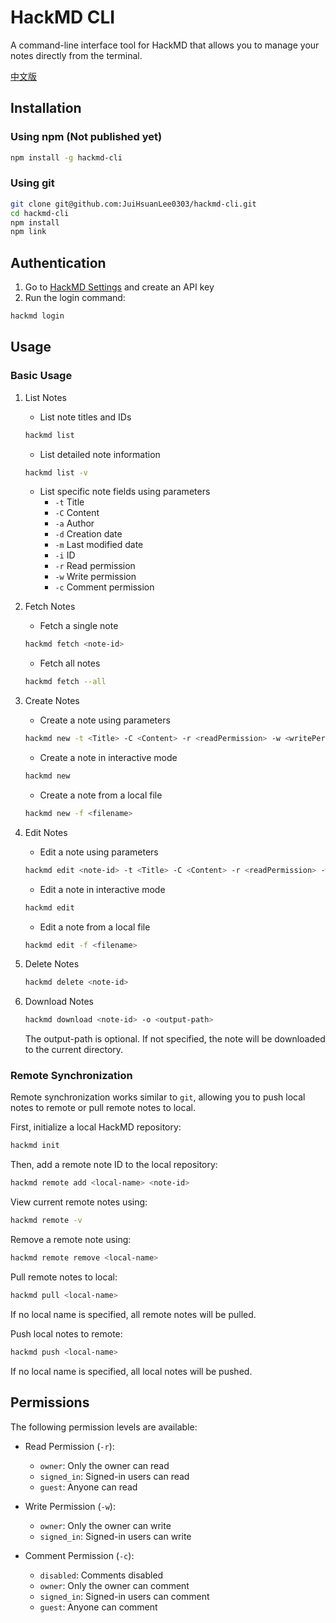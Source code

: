 # HackMD CLI

A command-line interface tool for HackMD that allows you to manage your notes directly from the terminal.

[中文版](README_zh_TW.md)

## Installation

### Using npm (Not published yet)

```bash
npm install -g hackmd-cli
```

### Using git

```bash
git clone git@github.com:JuiHsuanLee0303/hackmd-cli.git
cd hackmd-cli
npm install
npm link
```

## Authentication

1. Go to [HackMD Settings](https://hackmd.io/settings#api) and create an API key
2. Run the login command:

```bash
hackmd login
```

## Usage

### Basic Usage

1. List Notes

   - List note titles and IDs

   ```bash
   hackmd list
   ```

   - List detailed note information

   ```bash
   hackmd list -v
   ```

   - List specific note fields using parameters
     - `-t` Title
     - `-C` Content
     - `-a` Author
     - `-d` Creation date
     - `-m` Last modified date
     - `-i` ID
     - `-r` Read permission
     - `-w` Write permission
     - `-c` Comment permission

2. Fetch Notes

   - Fetch a single note

   ```bash
   hackmd fetch <note-id>
   ```

   - Fetch all notes

   ```bash
   hackmd fetch --all
   ```

3. Create Notes

   - Create a note using parameters

   ```bash
   hackmd new -t <Title> -C <Content> -r <readPermission> -w <writePermission> -c <commentPermission>
   ```

   - Create a note in interactive mode

   ```bash
   hackmd new
   ```

   - Create a note from a local file

   ```bash
   hackmd new -f <filename>
   ```

4. Edit Notes

   - Edit a note using parameters

   ```bash
   hackmd edit <note-id> -t <Title> -C <Content> -r <readPermission> -w <writePermission> -c <commentPermission>
   ```

   - Edit a note in interactive mode

   ```bash
   hackmd edit
   ```

   - Edit a note from a local file

   ```bash
   hackmd edit -f <filename>
   ```

5. Delete Notes

   ```bash
   hackmd delete <note-id>
   ```

6. Download Notes

   ```bash
   hackmd download <note-id> -o <output-path>
   ```

   The output-path is optional. If not specified, the note will be downloaded to the current directory.

### Remote Synchronization

Remote synchronization works similar to `git`, allowing you to push local notes to remote or pull remote notes to local.

First, initialize a local HackMD repository:

```bash
hackmd init
```

Then, add a remote note ID to the local repository:

```bash
hackmd remote add <local-name> <note-id>
```

View current remote notes using:

```bash
hackmd remote -v
```

Remove a remote note using:

```bash
hackmd remote remove <local-name>
```

Pull remote notes to local:

```bash
hackmd pull <local-name>
```

If no local name is specified, all remote notes will be pulled.

Push local notes to remote:

```bash
hackmd push <local-name>
```

If no local name is specified, all local notes will be pushed.

## Permissions

The following permission levels are available:

- Read Permission (`-r`):

  - `owner`: Only the owner can read
  - `signed_in`: Signed-in users can read
  - `guest`: Anyone can read

- Write Permission (`-w`):

  - `owner`: Only the owner can write
  - `signed_in`: Signed-in users can write

- Comment Permission (`-c`):
  - `disabled`: Comments disabled
  - `owner`: Only the owner can comment
  - `signed_in`: Signed-in users can comment
  - `guest`: Anyone can comment
